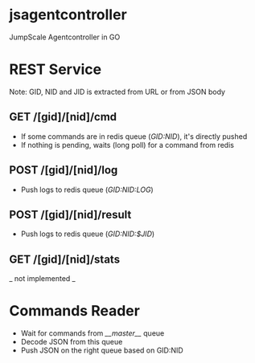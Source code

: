 # jsagentcontroller
JumpScale Agentcontroller in GO

# REST Service
Note: GID, NID and JID is extracted from URL or from JSON body

## GET /[gid]/[nid]/cmd
* If some commands are in redis queue (*$GID:$NID*), it's directly pushed
* If nothing is pending, waits (long poll) for a command from redis

## POST /[gid]/[nid]/log
* Push logs to redis queue (*$GID:$NID:LOG*)

## POST /[gid]/[nid]/result
* Push logs to redis queue (*$GID:$NID:$JID*)

## GET /[gid]/[nid]/stats
_ not implemented _

# Commands Reader
* Wait for commands from *\_\_master\_\_* queue
* Decode JSON from this queue
* Push JSON on the right queue based on GID:NID
